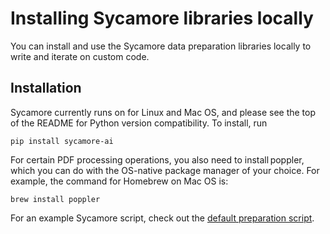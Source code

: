 # Installing Sycamore libraries locally

You can install and use the Sycamore data preparation libraries locally to write and iterate on custom code.

## Installation

Sycamore currently runs on for Linux and Mac OS, and please see the top of the README for Python version compatibility. To install, run

`pip install sycamore-ai`

For certain PDF processing operations, you also need to install poppler, which you can do with the OS-native package manager of your choice. For example, the command for Homebrew on Mac OS is:

`brew install poppler`

For an example Sycamore script, check out the [default preparation script](https://github.com/aryn-ai/sycamore/blob/main/notebooks/default-prep-script.ipnb). 
